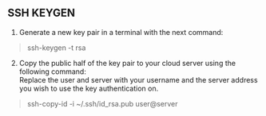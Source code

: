 ## SSH KEYGEN
1. Generate a new key pair in a terminal with the next command:  
>ssh-keygen -t rsa
2. Copy the public half of the key pair to your cloud server using the following command:  
Replace the user and server with your username and the server address you wish to use the key authentication on.

>ssh-copy-id -i ~/.ssh/id_rsa.pub user@server
